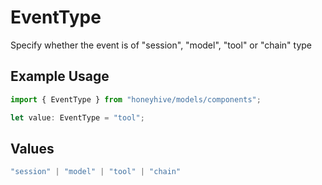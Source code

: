 # EventType

Specify whether the event is of "session", "model", "tool" or "chain" type

## Example Usage

```typescript
import { EventType } from "honeyhive/models/components";

let value: EventType = "tool";
```

## Values

```typescript
"session" | "model" | "tool" | "chain"
```